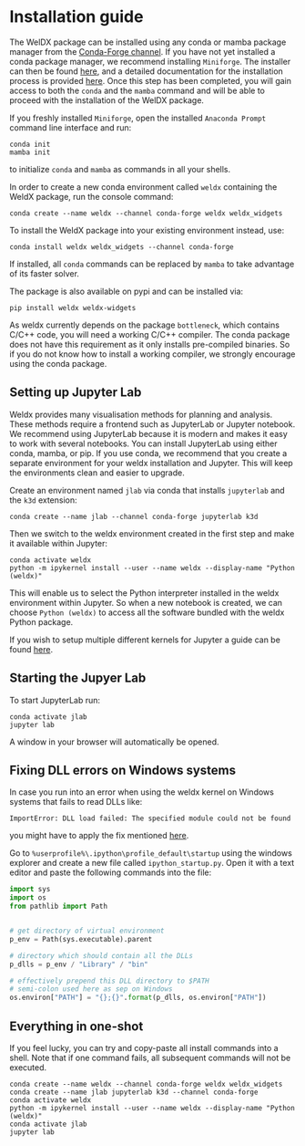 # Installation guide

The WelDX package can be installed using any conda or mamba package manager from the [Conda-Forge channel](https://conda-forge.org/#about).
If you have not yet installed a conda package manager, we recommend installing `Miniforge`.
The installer can then be found [here](https://conda-forge.org/download/), and a detailed documentation for the installation process is provided
[here](https://docs.conda.io/projects/conda/en/latest/user-guide/install/index.html#regular-installation).
Once this step has been completed, you will gain access to both the `conda` and the `mamba` command and will be able to proceed with the installation of the WelDX package.

If you freshly installed `Miniforge`, open the installed `Anaconda Prompt` command line interface
and run:

```shell
conda init
mamba init
```

to initialize `conda` and `mamba` as commands in all your shells.

In order to create a new conda environment called `weldx` containing the WeldX package,
run the console command:

```console
conda create --name weldx --channel conda-forge weldx weldx_widgets
```

To install the WeldX package into your existing environment instead, use:

```shell
conda install weldx weldx_widgets --channel conda-forge
```

If installed, all `conda` commands can be replaced by `mamba` to take advantage
of its faster solver.

The package is also available on pypi and can be installed via:

```shell
pip install weldx weldx-widgets
```

As weldx currently depends on the package `bottleneck`, which contains
C/C++ code, you will need a working C/C++ compiler. The conda package
does not have this requirement as it only installs pre-compiled
binaries. So if you do not know how to install a working compiler, we
strongly encourage using the conda package.

## Setting up Jupyter Lab

Weldx provides many visualisation methods for planning and analysis.
These methods require a frontend such as JupyterLab or Jupyter notebook.
We recommend using JupyterLab because it is modern and makes it easy to
work with several notebooks. You can install JupyterLab using either conda, mamba,
or pip. If you use conda, we recommend that you create a separate environment
for your weldx installation and Jupyter. This will keep the environments
clean and easier to upgrade.

Create an environment named `jlab` via conda that installs `jupyterlab` and the `k3d` extension:

```shell
conda create --name jlab --channel conda-forge jupyterlab k3d
```

Then we switch to the weldx environment created in the first step and
make it available within Jupyter:

```shell
conda activate weldx
python -m ipykernel install --user --name weldx --display-name "Python (weldx)"
```

This will enable us to select the Python interpreter installed in the
weldx environment within Jupyter. So when a new notebook is created, we
can choose `Python (weldx)` to access all the software bundled with the
weldx Python package.

If you wish to setup multiple different kernels for Jupyter a guide can be found
[here](https://ipython.readthedocs.io/en/7.25.0/install/kernel_install.html).

## Starting the Jupyer Lab

To start JupyterLab run:

```shell
conda activate jlab
jupyter lab
```

A window in your browser will automatically be opened.

## Fixing DLL errors on Windows systems

In case you run into an error when using the weldx kernel on Windows
systems that fails to read DLLs like:

```shell
ImportError: DLL load failed: The specified module could not be found
```

you might have to apply the fix mentioned [here](https://github.com/jupyter/notebook/issues/4569#issuecomment-609901011).

Go to `%userprofile%\.ipython\profile_default\startup` using the
windows explorer and create a new file called `ipython_startup.py`.
Open it with a text editor and paste the following commands into the
file:

```python
import sys
import os
from pathlib import Path


# get directory of virtual environment
p_env = Path(sys.executable).parent

# directory which should contain all the DLLs
p_dlls = p_env / "Library" / "bin"

# effectively prepend this DLL directory to $PATH
# semi-colon used here as sep on Windows
os.environ["PATH"] = "{};{}".format(p_dlls, os.environ["PATH"])
```

## Everything in one-shot

If you feel lucky, you can try and copy-paste all install commands into
a shell. Note that if one command fails, all subsequent commands will
not be executed.

```shell
conda create --name weldx --channel conda-forge weldx weldx_widgets
conda create --name jlab jupyterlab k3d --channel conda-forge
conda activate weldx
python -m ipykernel install --user --name weldx --display-name "Python (weldx)"
conda activate jlab
jupyter lab
```
